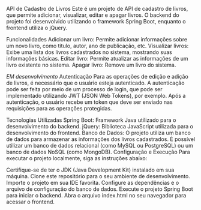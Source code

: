API de Cadastro de Livros
Este é um projeto de API de cadastro de livros, que permite adicionar, visualizar, editar e apagar livros. O backend do projeto foi desenvolvido utilizando o framework Spring Boot, enquanto o frontend utiliza o jQuery.

Funcionalidades
Adicionar um livro: Permite adicionar informações sobre um novo livro, como título, autor, ano de publicação, etc.
Visualizar livros: Exibe uma lista dos livros cadastrados no sistema, mostrando suas informações básicas.
Editar livro: Permite atualizar as informações de um livro existente no sistema.
Apagar livro: Remove um livro do sistema.


*EM desenvolvimento*
Autenticação
Para as operações de edição e adição de livros, é necessário que o usuário esteja autenticado. A autenticação pode ser feita por meio de um processo de login, que pode ser implementado utilizando JWT (JSON Web Tokens), por exemplo. Após a autenticação, o usuário recebe um token que deve ser enviado nas requisições para as operações protegidas.


Tecnologias Utilizadas
Spring Boot: Framework Java utilizado para o desenvolvimento do backend.
jQuery: Biblioteca JavaScript utilizada para o desenvolvimento do frontend.
Banco de Dados: O projeto utiliza um banco de dados para armazenar as informações dos livros cadastrados. É possível utilizar um banco de dados relacional (como MySQL ou PostgreSQL) ou um banco de dados NoSQL (como MongoDB).
Configuração e Execução
Para executar o projeto localmente, siga as instruções abaixo:

Certifique-se de ter o JDK (Java Development Kit) instalado em sua máquina.
Clone este repositório para o seu ambiente de desenvolvimento.
Importe o projeto em sua IDE favorita.
Configure as dependências e o arquivo de configuração do banco de dados.
Execute o projeto Spring Boot para iniciar o backend.
Abra o arquivo index.html no seu navegador para acessar o frontend.

